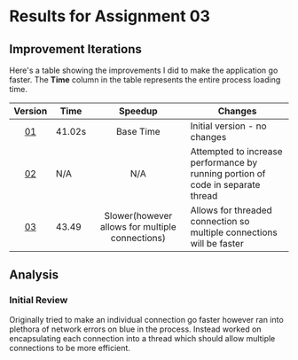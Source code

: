 # Results for Assignment 03

## Improvement Iterations

Here's a table showing the improvements I did to make the application go faster.  The **Time** column in the table represents the entire process loading time.

| Version | Time | Speedup | Changes |
| :-----: | ---- | :-----: | ------- |
| [01](server(original).cpp) | 41.02s | Base Time | Initial version - no changes |
| [02](server(threaded).cpp) | N/A | N/A | Attempted to increase performance by running portion of code in separate thread
| [03](server02.cpp) | 43.49 | Slower(however allows for multiple connections) | Allows for threaded connection so multiple connections will be faster

## Analysis

### Initial Review

Originally tried to make an individual connection go faster however ran into plethora of network errors on blue in the process. Instead worked on encapsulating each connection into a thread which should allow multiple connections to be more efficient.


